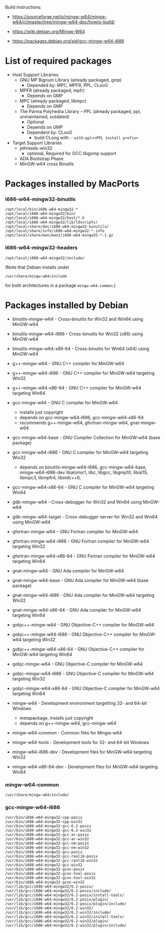 Build instructions:
* https://sourceforge.net/p/mingw-w64/mingw-w64/ci/master/tree/mingw-w64-doc/howto-build/

* https://wiki.debian.org/Mingw-W64
* https://packages.debian.org/sid/gcc-mingw-w64-i686

# List of required packages

* Host Support Libraries
  * GNU MP Bignum Library (already packaged, gmp)
    * Depended by: MPC, MPFR, PPL, CLooG
  * MPFR (already packaged, mpfr)
    * Depends on GMP
  * MPC (already packaged, libmpc)
    * Depends on GMP
  * The Parma Polyhedra Library – PPL (already packaged, ppl, unmaintained, outdated)
    * Optional
    * Depends on GMP
    * Dependent by: CLooG
      * build CLoog with `--with-ppl=<PPL install prefix>`
* Target Support Libraries
  * pthreads-win32
    * optional, Required for GCC libgomp support
  * ADA Bootstrap Phase
  * MinGW-w64 cross Binutils

# Packages installed by MacPorts

### i686-w64-mingw32-binutils

    /opt/local/bin/i686-w64-mingw32-*
    /opt/local/i686-w64-mingw32/bin/
    /opt/local/i686-w64-mingw32/host/*.h
    /opt/local/i686-w64-mingw32/lib/ldscripts/
    /opt/local/share/doc/i686-w64-mingw32-binutils/
    /opt/local/share/info/i686-w64-mingw32-*.info
    /opt/local/share/man/man1/i686-w64-mingw32-*.1.gz

### i686-w64-mingw32-headers

    /opt/local/i686-w64-mingw32/include/

(Note that Debian installs under

    /usr/share/mingw-w64/include

for both architectures in a package `mingw-w64-common`.)

# Packages installed by Debian


* binutils-mingw-w64 - Cross-binutils for Win32 and Win64 using MinGW-w64
* binutils-mingw-w64-i686 - Cross-binutils for Win32 (x86) using MinGW-w64
* binutils-mingw-w64-x86-64 - Cross-binutils for Win64 (x64) using MinGW-w64

* g++-mingw-w64 - GNU C++ compiler for MinGW-w64
* g++-mingw-w64-i686 - GNU C++ compiler for MinGW-w64 targeting Win32
* g++-mingw-w64-x86-64 - GNU C++ compiler for MinGW-w64 targeting Win64

* gcc-mingw-w64 - GNU C compiler for MinGW-w64
  * installs just copyright
  * depends on gcc-mingw-w64-i686, gcc-mingw-w64-x86-64
  * recommends g++-mingw-w64, gfortran-mingw-w64, gnat-mingw-w64
* gcc-mingw-w64-base - GNU Compiler Collection for MinGW-w64 (base package)
* gcc-mingw-w64-i686 - GNU C compiler for MinGW-w64 targeting Win32
  * depends on binutils-mingw-w64-i686, gcc-mingw-w64-base, mingw-w64-i686-dev
    libatomic1, libc, libgcc, libgmp10, libisl15, libmpc3, libmpfr4,
    libstdc++6, 
* gcc-mingw-w64-x86-64 - GNU C compiler for MinGW-w64 targeting Win64

* gdb-mingw-w64 - Cross-debugger for Win32 and Win64 using MinGW-w64
* gdb-mingw-w64-target - Cross-debugger server for Win32 and Win64 using MinGW-w64

* gfortran-mingw-w64 - GNU Fortran compiler for MinGW-w64
* gfortran-mingw-w64-i686 - GNU Fortran compiler for MinGW-w64 targeting Win32
* gfortran-mingw-w64-x86-64 - GNU Fortran compiler for MinGW-w64 targeting Win64

* gnat-mingw-w64 - GNU Ada compiler for MinGW-w64
* gnat-mingw-w64-base - GNU Ada compiler for MinGW-w64 (base package)
* gnat-mingw-w64-i686 - GNU Ada compiler for MinGW-w64 targeting Win32
* gnat-mingw-w64-x86-64 - GNU Ada compiler for MinGW-w64 targeting Win64

* gobjc++-mingw-w64 - GNU Objective-C++ compiler for MinGW-w64
* gobjc++-mingw-w64-i686 - GNU Objective-C++ compiler for MinGW-w64 targeting Win32
* gobjc++-mingw-w64-x86-64 - GNU Objective-C++ compiler for MinGW-w64 targeting Win64
* gobjc-mingw-w64 - GNU Objective-C compiler for MinGW-w64
* gobjc-mingw-w64-i686 - GNU Objective-C compiler for MinGW-w64 targeting Win32
* gobjc-mingw-w64-x86-64 - GNU Objective-C compiler for MinGW-w64 targeting Win64

* mingw-w64 - Development environment targetting 32- and 64-bit Windows
  * metapackage, installs just copyright
  * depends on g++-mingw-w64, gcc-mingw-w64
* mingw-w64-common - Common files for Mingw-w64
* mingw-w64-tools - Development tools for 32- and 64-bit Windows
* mingw-w64-i686-dev - Development files for MinGW-w64 targeting Win32
* mingw-w64-x86-64-dev - Development files for MinGW-w64 targeting Win64

### mingw-w64-common

````
/usr/share/mingw-w64/include/
````

### gcc-mingw-w64-i686

    /usr/bin/i686-w64-mingw32-cpp-posix
    /usr/bin/i686-w64-mingw32-cpp-win32
    /usr/bin/i686-w64-mingw32-gcc-6.2-posix
    /usr/bin/i686-w64-mingw32-gcc-6.2-win32
    /usr/bin/i686-w64-mingw32-gcc-ar-posix
    /usr/bin/i686-w64-mingw32-gcc-ar-win32
    /usr/bin/i686-w64-mingw32-gcc-nm-posix
    /usr/bin/i686-w64-mingw32-gcc-nm-win32
    /usr/bin/i686-w64-mingw32-gcc-posix
    /usr/bin/i686-w64-mingw32-gcc-ranlib-posix
    /usr/bin/i686-w64-mingw32-gcc-ranlib-win32
    /usr/bin/i686-w64-mingw32-gcc-win32
    /usr/bin/i686-w64-mingw32-gcov-posix
    /usr/bin/i686-w64-mingw32-gcov-tool-posix
    /usr/bin/i686-w64-mingw32-gcov-tool-win32
    /usr/bin/i686-w64-mingw32-gcov-win32
    /usr/lib/gcc/i686-w64-mingw32/6.2-posix/
    /usr/lib/gcc/i686-w64-mingw32/6.2-posix/include/
    /usr/lib/gcc/i686-w64-mingw32/6.2-posix/install-tools/
    /usr/lib/gcc/i686-w64-mingw32/6.2-posix/plugin/
    /usr/lib/gcc/i686-w64-mingw32/6.2-posix/plugin/include/
    /usr/lib/gcc/i686-w64-mingw32/6.2-win32/
    /usr/lib/gcc/i686-w64-mingw32/6.2-win32/include/
    /usr/lib/gcc/i686-w64-mingw32/6.2-win32/install-tools/
    /usr/lib/gcc/i686-w64-mingw32/6.2-win32/plugin/
    /usr/lib/gcc/i686-w64-mingw32/6.2-win32/plugin/include/

